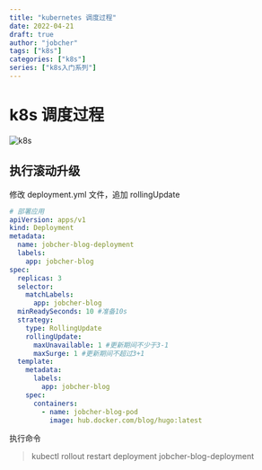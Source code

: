 ```yaml
---
title: "kubernetes 调度过程"
date: 2022-04-21
draft: true
author: "jobcher"
tags: ["k8s"]
categories: ["k8s"]
series: ["k8s入门系列"]
---
```


# k8s 调度过程

![k8s](/images/schedule.jpg)

## 执行滚动升级

修改 deployment.yml 文件，追加 rollingUpdate

```yaml
# 部署应用
apiVersion: apps/v1
kind: Deployment
metadata:
  name: jobcher-blog-deployment
  labels:
    app: jobcher-blog
spec:
  replicas: 3
  selector:
    matchLabels:
      app: jobcher-blog
  minReadySeconds: 10 #准备10s
  strategy:
    type: RollingUpdate
    rollingUpdate:
      maxUnavailable: 1 #更新期间不少于3-1
      maxSurge: 1 #更新期间不超过3+1
  template:
    metadata:
      labels:
        app: jobcher-blog
    spec:
      containers:
        - name: jobcher-blog-pod
          image: hub.docker.com/blog/hugo:latest
```

执行命令

> kubectl rollout restart deployment jobcher-blog-deployment
